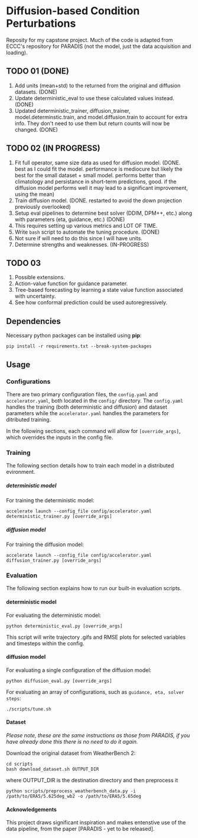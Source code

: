 # Diffusion-based Condition Perturbations

Reposity for my capstone project. Much of the code is adapted from ECCC's repository for PARADIS (not the model, just the data acquisition and loading). 

## TODO 01 (DONE)
1. Add units (mean+std) to the returned from the original and diffusion datasets. (DONE)
2. Update deterministic_eval to use these calculated values instead. (DONE)
3. Updated deterministic_trainer, diffusion_trainer, model.determinstic.train, and model.diffusion.train to account for extra info. They don't need to use them but return counts will now be changed. (DONE)

## TODO 02 (IN PROGRESS)
1. Fit full operator, same size data as used for diffusion model. (DONE. best as I could fit the model. performance is mediocure but likely the best for the small dataset + small model. performs better than climatology and persistance in short-term predictions, good. if the diffusion model performs well it may lead to a significant improvement, using the mean)
2. Train diffusion model. (DONE. restarted to avoid the down projection previously overlooked)
3. Setup eval pipelines to determine best solver (DDIM, DPM++, etc.) along with parameters (eta, guidance, etc.) (DONE)
  1. This requires setting up various metrics and LOT OF TIME.
4. Write `bash` script to automate the tuning procedure. (DONE)
  1. Not sure if will need to do this since I will have units.
4. Determine strengths and weaknesses. (IN-PROGRESS)

## TODO 03
1. Possible extensions.
  1. Action-value function for guidance parameter.
  2. Tree-based forecasting by learning a state value function associated with uncertainty.
2. See how conformal prediction could be used autoregressively.

## Dependencies
Necessary python packages can be installed using **pip**:

```
pip install -r requirements.txt --break-system-packages
```

## Usage
### Configurations
There are two primary configuration files, the `config.yaml` and `accelerator.yaml`, both located in the `config/` directory.
The `config.yaml` handles the training (both deterministic and diffusion) and dataset parameters while the `accelerator.yaml` handles the parameters for ditributed training.

In the following sections, each command will allow for `[override_args]`, which overrides the inputs in the config file.


### Training
The following section details how to train each model in a distributed evironment.

##### deterministic model

For training the deterministic model:
```
accelerate launch --config_file config/accelerator.yaml deterministic_trainer.py [override_args]
```

##### diffusion model

For training the diffusion model:
```
accelerate launch --config_file config/accelerator.yaml diffusion_trainer.py [override_args]
```

### Evaluation
The following section explains how to run our built-in evaluation scripts.

#### deterministic model

For evaluating the deterministic model:
```
python deterministic_eval.py [override_args]
```

This script will write trajectory .gifs and RMSE plots for selected variables and timesteps within the config.

#### diffusion model

For evaluating a single configuration of the diffusion model:
```
python diffusion_eval.py [override_args]
```

For evaluating an array of configurations, such as `guidance, eta, solver steps`:
```
./scripts/tune.sh
```

#### Dataset 
*Please note, these are the same instructions as those from PARADIS, if you have already done this there is no need to do it again.*

Download the original dataset from WeatherBench 2:

```
cd scripts
bash download_dataset.sh OUTPUT_DIR
```
where OUTPUT_DIR is the destination directory and then preprocess it

```
python scripts/preprocess_weatherbench_data.py -i /path/to/ERA5/5.625deg_wb2 -o /path/to/ERA5/5.65deg
```

     
#### Acknowledgements

This project draws significant inspiration and makes entenstive use of the data pipeline, from the paper [PARADIS - yet to be released].
